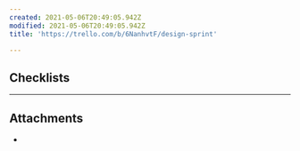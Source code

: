 ```yaml
---
created: 2021-05-06T20:49:05.942Z
modified: 2021-05-06T20:49:05.942Z
title: 'https://trello.com/b/6NanhvtF/design-sprint'

---
```


## Checklists

---

## Attachments

* 